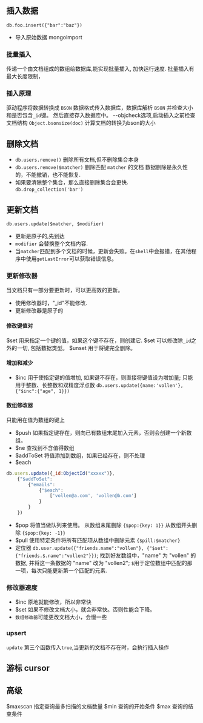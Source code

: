 
##
## 插入数据
`db.foo.insert({"bar":"baz"})`

+ 导入原始数据
mongoimport
### 批量插入
传递一个由文档组成的数组给数据库,能实现批量插入, 加快运行速度.
批量插入有最大长度限制，
### 插入原理
驱动程序将数据转换成 `BSON` 数据格式传入数据库，数据库解析 `BSON` 并检查大小和是否包含`_id`键。
然后直接存入数据库中。
--objcheck选项,启动插入之前检查文档结构
`Object.bsonsize(doc)` 计算文档的转换为bson的大小 

## 删除文档
+ `db.users.remove()`
删除所有文档,但不删除集合本身
+ `db.users.remove($matcher)`
删除匹配 `matcher` 的文档
数据删除是永久性的，不能撤销，也不能恢复.
+ 如果要清除整个集合，那么直接删除集合会更快.
`db.drop_collection('bar')`
## 更新文档
`db.users.update($matcher, $modifier)`
+ 更新是原子的,先到达
+ `modifier` 会替换整个文档内容.
+ 当`matcher`匹配到多个文档的时候，更新会失败。在`shell`中会报错，在其他程序中使用`getLastError`可以获取错误信息。 
### 更新修改器
当文档只有一部分要更新时，可以更高效的更新。
+ 使用修改器时，"_id"不能修改.
+ 更新修改器是原子的
#### 修改键值对
$set 用来指定一个键的值，如果这个键不存在，则创建它.
$set 可以修改除`_id`之外的一切, 包括数据类型。
$unset 用于将键完全删除。
#### 增加和减少
+ $inc 用于使指定键的值增加, 如果键不存在，则直接将键值设为增加量;
只能用于整数、长整数和双精度浮点数
`db.users.update({name:'vollen'}, {"$inc":{"age", 1}})`
#### 数组修改器
只能用在值为数组的键上
+ $push
如果指定键存在，则向已有数组末尾加入元素，否则会创建一个新数组。
+ $ne
查找到不含值得数组
+ $addToSet
将值添加到数组，如果已经存在，则不处理
+ $each
```js
db.users.update({_id:ObjectId("xxxxx")},
    {"$addToSet":
        {"emails":
            {"$each":
                ['vollen@a.com', 'vollen@b.com']
            }
        }
    })
```
+ $pop
将值当做队列来使用。
从数组末尾删除
`{$pop:{key: 1}}`
从数组开头删除
`{$pop:{key: -1}}`
+ $pull
使用特定条件将所有匹配项从数组中删除元素
`{$pill:$matcher}`
+ 定位器
`db.user.update({"friends.name":"vollen"}, {"$set":{"friends.$.name":"vollen2"}})`;
找到好友数组中，"name" 为 "vollen" 的数据, 并将这一条数据的 "name" 改为 "vollen2";
`$`用于定位数组中匹配的那一项，每次只能更新第一个匹配的元素.
### 修改器速度
+ $inc 原地就能修改，所以非常快
+ $set 如果不修改文档大小，就会非常快。否则性能会下降。
+ `数组修改器`可能更改文档大小，会慢一些
### upsert
`update` 第三个函数传入`true`,当更新的文档不存在时，会执行插入操作

## 游标 cursor


## 高级
$maxscan 指定查询最多扫描的文档数量
$min 查询的开始条件
$max 查询的结束条件